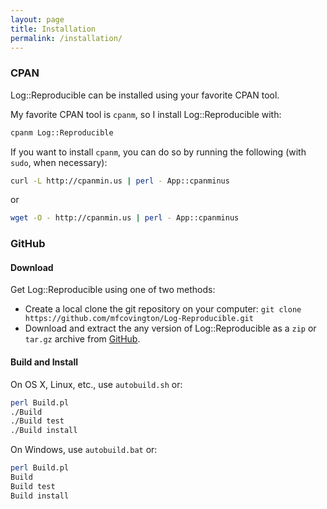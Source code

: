 ```yaml
---
layout: page
title: Installation
permalink: /installation/
---
```


### CPAN

Log::Reproducible can be installed using your favorite CPAN tool.

My favorite CPAN tool is `cpanm`, so I install Log::Reproducible with:

```sh
cpanm Log::Reproducible
```

If you want to install `cpanm`, you can do so by running the following (with `sudo`, when necessary):

```sh
curl -L http://cpanmin.us | perl - App::cpanminus
```

or 

```sh
wget -O - http://cpanmin.us | perl - App::cpanminus
```

### GitHub

#### Download

Get Log::Reproducible using one of two methods:

- Create a local clone the git repository on your computer: `git clone https://github.com/mfcovington/Log-Reproducible.git`
- Download and extract the any version of Log::Reproducible as a `zip` or `tar.gz` archive from [GitHub](https://github.com/mfcovington/Log-Reproducible/releases).

#### Build and Install

On OS X, Linux, etc., use `autobuild.sh` or:

```sh
perl Build.pl
./Build
./Build test
./Build install
```

On Windows, use `autobuild.bat` or:

```sh
perl Build.pl
Build
Build test
Build install
```

